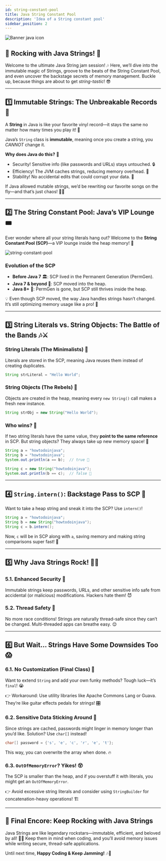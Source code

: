 ```yaml
---
id: string-constant-pool
title: Java String Constant Pool
description: 'Idea of a String constant pool'
sidebar_position: 2
---
```

![Banner java icon](@site/static/img/kits/java/banner-java-icon.png)

## 🎸 Rocking with Java Strings! 🎸

Welcome to the ultimate Java String jam session! 🎶 Here, we’ll dive into the immutable magic of Strings, groove to the beats of the String Constant Pool, and even uncover the backstage secrets of memory management. Buckle up, because things are about to get *string-tastic*! 😎

---

## 1️⃣ Immutable Strings: The Unbreakable Records 🎤

A **String** in Java is like your favorite vinyl record—it stays the same no matter how many times you play it! 🎵

Java’s `String` class is **immutable**, meaning once you create a string, you *CANNOT* change it.

**Why does Java do this?** 🤔

- Security! Sensitive info (like passwords and URLs) stays untouched. 🔒
- Efficiency! The JVM caches strings, reducing memory overhead. 💾
- Stability! No accidental edits that could corrupt your data. 🚀

If Java allowed mutable strings, we’d be rewriting our favorite songs on the fly—and that’s just chaos! 🎸🔥

---

## 2️⃣ The String Constant Pool: Java’s VIP Lounge 🎟️

Ever wonder where all your string literals hang out? Welcome to the **String Constant Pool (SCP)**—a VIP lounge inside the heap memory! 🏰

![string-constant-pool](@site/static/img/kits/java/string-constant-pool.png)

### Evolution of the SCP

- **Before Java 7** 🏛️: SCP lived in the Permanent Generation (PermGen).
- **Java 7 & beyond** 🚀: SCP moved into the heap.
- **Java 8+** 🦾: PermGen is gone, but SCP still thrives inside the heap.

💡 Even though SCP moved, the way Java handles strings hasn’t changed. It’s still optimizing memory usage like a pro! 🎯

---

## 3️⃣ String Literals vs. String Objects: The Battle of the Bands 🎶⚔️

### **String Literals (The Minimalists) 🎷**

Literals are stored in the SCP, meaning Java reuses them instead of creating duplicates.

```java
String strLiteral = "Hello World";
```

### **String Objects (The Rebels) 🎸**

Objects are created in the heap, meaning every `new String()` call makes a fresh new instance.

```java
String strObj = new String("Hello World");
```

### **Who wins?** 🤔

If two string literals have the same value, they **point to the same reference** in SCP. But string objects? They always take up new memory space! 😬

```java
String a = "howtodoinjava";
String b = "howtodoinjava";
System.out.println(a == b);  // true 🎉

String c = new String("howtodoinjava");
System.out.println(b == c);  // false 🚨
```

---

## 4️⃣ `String.intern()`: Backstage Pass to SCP 🎫

Want to take a heap string and sneak it into the SCP? Use `intern()`!

```java
String a = "howtodoinjava";
String b = new String("howtodoinjava");
String c = b.intern();
```

Now, `c` will be in SCP along with `a`, saving memory and making string comparisons super fast! 🚀

---

## 5️⃣ Why Java Strings Rock! 🎸🔥

### **5.1. Enhanced Security 🔐**

Immutable strings keep passwords, URLs, and other sensitive info safe from accidental (or malicious) modifications. Hackers hate them! 😈

### **5.2. Thread Safety 🧵**

No more race conditions! Strings are naturally thread-safe since they can’t be changed. Multi-threaded apps can breathe easy. 😌

---

## 6️⃣ But Wait… Strings Have Some Downsides Too 😱

### **6.1. No Customization (Final Class) 🚧**

Want to extend `String` and add your own funky methods? Tough luck—it’s `final`! 😭

👉 Workaround: Use utility libraries like Apache Commons Lang or Guava. They’re like guitar effects pedals for strings! 🎛️

### **6.2. Sensitive Data Sticking Around 😬**

Since strings are cached, passwords might linger in memory longer than you’d like. Solution? Use `char[]` instead!

```java
char[] password = {'s', 'e', 'c', 'r', 'e', 't'};
```

This way, you can overwrite the array when done. 🔥

### **6.3. `OutOfMemoryError`? Yikes! 😵**

The SCP is smaller than the heap, and if you overstuff it with literals, you might get an `OutOfMemoryError`.

👉 Avoid excessive string literals and consider using `StringBuilder` for concatenation-heavy operations! 🏗️

---

## 🎉 Final Encore: Keep Rocking with Java Strings

Java Strings are like legendary rockstars—immutable, efficient, and beloved by all! 🎸🔥 Keep them in mind when coding, and you’ll avoid memory issues while writing secure, thread-safe applications.

Until next time, **Happy Coding & Keep Jamming!** 🎶🚀
